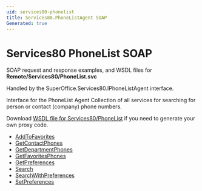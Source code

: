 ```yaml
---
uid: services80-phonelist
title: Services80.PhoneListAgent SOAP
Generated: true
---
```


# Services80 PhoneList SOAP

SOAP request and response examples, and WSDL files for **Remote/Services80/PhoneList.svc**

Handled by the <see cref="T:SuperOffice.Services80.IPhoneListAgent">SuperOffice.Services80.IPhoneListAgent</see> interface.

Interface for the PhoneList Agent
Collection of all services for searching for person or contact (company) phone numbers.

Download [WSDL file for Services80/PhoneList](../Services80-PhoneList.md) if you need to generate your own proxy code.

* [AddToFavorites](AddToFavorites.md)
* [GetContactPhones](GetContactPhones.md)
* [GetDepartmentPhones](GetDepartmentPhones.md)
* [GetFavoritesPhones](GetFavoritesPhones.md)
* [GetPreferences](GetPreferences.md)
* [Search](Search.md)
* [SearchWithPreferences](SearchWithPreferences.md)
* [SetPreferences](SetPreferences.md)
